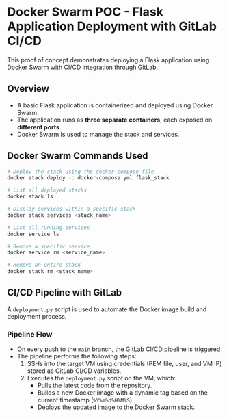 # Docker Swarm POC - Flask Application Deployment with GitLab CI/CD

This proof of concept demonstrates deploying a Flask application using Docker Swarm with CI/CD integration through GitLab.

## Overview

- A basic Flask application is containerized and deployed using Docker Swarm.
- The application runs as **three separate containers**, each exposed on **different ports**.
- Docker Swarm is used to manage the stack and services.

## Docker Swarm Commands Used

```bash
# Deploy the stack using the docker-compose file
docker stack deploy -c docker-compose.yml flask_stack

# List all deployed stacks
docker stack ls

# Display services within a specific stack
docker stack services <stack_name>

# List all running services
docker service ls

# Remove a specific service
docker service rm <service_name>

# Remove an entire stack
docker stack rm <stack_name>

```

## CI/CD Pipeline with GitLab

A `deployment.py` script is used to automate the Docker image build and deployment process.

### Pipeline Flow

- On every push to the `main` branch, the GitLab CI/CD pipeline is triggered.
- The pipeline performs the following steps:
  1. SSHs into the target VM using credentials (PEM file, user, and VM IP) stored as GitLab CI/CD variables.
  2. Executes the `deployment.py` script on the VM, which:
     - Pulls the latest code from the repository.
     - Builds a new Docker image with a dynamic tag based on the current timestamp (`%Y%m%d%H%M%S`).
     - Deploys the updated image to the Docker Swarm stack.